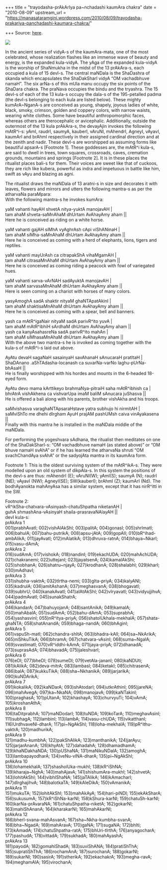 +++
title = "trayodasha-prAkArIya pa~nchadashi kaumAra chakra"
date = "2010-08-09"
upstream_url = "https://manasataramgini.wordpress.com/2010/08/09/trayodasha-prakariya-panchadashi-kaumara-chakra/"

+++
Source: [here](https://manasataramgini.wordpress.com/2010/08/09/trayodasha-prakariya-panchadashi-kaumara-chakra/).

[![](https://i0.wp.com/lh6.ggpht.com/_hjuA1bE0hBw/TA85M-TXh6I/AAAAAAAABew/8a8_DDxiXOY/s400/g3130.png)](http://picasaweb.google.com/lh/photo/zWapZuPB3500eIc-4ziMDw?feat=embedwebsite)

In the ancient series of vidyA-s of the kaumAra-mata, one of the most celebrated, whose realization flashes like an immense wave of beauty and energy, is the expanded kula-vidyA. The yAga of the expanded kula-vidyA is the worship of ShaNmukha in the midst of the 13 prAkAra-s, each occupied a kula of 15 devI-s. The central maNDala is the ShaDashra of skanda which encapsulates the ShaDakSharI vidyA “OM vachadbhuve namaH”. The six arNa-s of this mUla manu occupy the six points of the ShaDara chakra. The praNava occupies the bindu and the tryashra. The 15 devI-s of each of the 13 kula-s occupy the dala-s of the 195-petalled padma
(the devI-s belonging to each kula are listed below). These mighty
kumArA\~NganA-s are conceived as young, shapely, joyous ladies of white, black, smoky, crimson, golden and coppery colors, with narrow waists, wearing white clothes. Some have beautiful anthropomorphic faces, whereas others are therocephalic or avicephalic. Additionally, outside the outermost of the 13 kula prAkAra-s, the devayAjin invokes the following mAtR^i-s: yAmI, raudrI, saumyA, kauberI, vAruNI, mAhendrI, AgneyI, vAyavI, kaumArI and brAhmI respectively in their assigned cardinal direction and at the zenith and nadir. These devI-s are worshipped as assuming forms like beautiful apsarA-s \[Footnote 1\]. These goddesses are, the mAtR^i kula-s, are said to dwell in trees, town squares, crossroads, caves, cremation grounds, mountains and springs \[Footnote 2\]. It is in these places the ritualist places bali-s for them. Their voices are sweet like that of cuckoos, they are rich like kubera, powerful as indra and impetuous in battle like him, swift as vAyu and blazing as agni.

The ritualist draws the maNDala of 13 aratni-s in size and decorates it with leaves, flowers and mirrors and utters the following mantra-s as per the atharvaNa paraMpara:  
With the following mantra-s he invokes kumAra:

yaM vahanti hayAH shvetA nitya-yuktA manojavAH \|  
tam ahaM shveta-saMnAhaM dhUrtam AvAhayAmy aham \|\|  
Here he is conceived as riding on a white horse.

yaM vahanti gajAH siMhA vyAghrAsh cApi viShANinaH \|  
tam ahaM siMha-saMnAhaM dhUrtam AvAhayAmy aham \|\|  
Here he is conceived as coming with a herd of elephants, lions, tigers and reptiles.

yaM vahanti mayUrAsh ca citrapakShA vihaMgamAH \|  
tam ahaM citrasaMnAhaM dhUrtam AvAhayAmy aham \|\|  
Here he is conceived as coming riding a peacock with fowl of variegated hues.

yaM vahanti sarva-vArNAH sadAyuktA manojavAH \|  
tam ahaM sarvasaMnAhaM dhUrtam AvAhayAmy aham \|\|  
Here is seen coming on a chariot with horses of many colors.

yasyAmoghA sadA shaktir nityaM ghaNTApatAkinI \|  
tam ahaM shaktisaMnAhaM dhUrtam AvAhayAmy aham \|\|  
Here he is conceived as coming with a spear, bell and banners.

yash ca mAtR^igaNair nityaM sadA parivR^ito yuvA \|  
tam ahaM mAtR^ibhiH sArdhaM dhUrtam AvAhayAmy aham \|\|  
yash ca kanyAsahasreNa sadA parivR^ito mahAn \|  
tam ahaM siMhasaMnAhaM dhUrtam AvAhayAmy aham \|\|  
With the above two mantra-s he is invoked as coming together with the kula-s of mAtR^i-s laid out above.

AyAtu devaH sagaNaH sasainyaH savAhanaH sAnucaraH pratItaH \|  
ShaDAnano .aShTAdasha-locanash ca suvarNa-varNo laghu-pUrNa-bhAsaH \|\|  
He is finally worshipped with his hordes and mounts in the 6-headed 18-eyed form.

AyAtu devo mama kArttikeyo brahmaNya-pitraiH saha mAtR^ibhish ca \|  
bhrAtrA vishAkhena ca vishvarUpa imaM baliM sAnucara juShasva \|\|  
He is offered a bali along with his parents, brother vishAkha and his troops.

saMvishasva varaghaNTApsaraHstave yatra subhujo hi nirmitAH \|  
saMviShTo me dhehi dIrgham AyuH prajAM pashUMsh caiva vinAyakasena \|\|  
Finally with this mantra he is installed in the maNDala middle of the maNDala.

For performing the yogeshvara sAdhana, the ritualist then meditates on one of the ShaDakSharI-s: “OM vachadbhuve namaH (as stated above)” or “OM bhuve namaH svAhA” or if he has learned the atharvaNa shruti “OM svachChandAya svAhA” or the sadyojAta mantra in its kaumAra form.

Footnote 1: This is the oldest surviving system of the mAtR^ikA-s. They were modelled upon an old system of dikpAla-s. In this system the positions of the devI-s are thus: mAhendrI (E); vAruNI(W); yAmI(S); saumyA (N); raudrI (NE); vAyavI (NW); AgneyI(SE); SW(kauberI); brAhmI
(Z); kaumArI (Nd). The bodhAyanokta mahAnyAsa has a similar system,
except that it has nirR^itti in the SW.

Footnote 2:  
vR^ikSha-chatvara-vAsinyash-chatuShpatha niketanAH \|  
guhA shmashAna-vAsinyaH shaila-prasravaNAlayAH \|\|  
devI kula-s:  
prAkAra 1  
001)prabhAvatI; 002)vishAlAkShI; 003)palitA; 004)gonasI; 005)shrImatI; 006)bahulA; 007)bahu-putrikA; 008)apsu-jAtA; 009)gopAlI; 010)bR^ihad-ambAlikA; 011)jayAvatI; 012)mAlatikA; 013)dhruva-ratnA; 014)bhaya\~NkarI; 015)vasu-dAmA;  
prAkAra 2  
016)sudAmA; 017)vishokA; 018)nandinI; 019)ekachUDA; 020)mahAchUDA; 021)chakranemi; 022)uttejanI; 023)jayatsenA; 024)kamalAkShi; 025)shobhanA; 026)shatru\~njayA; 027)krodhanA; 028)shalabhI; 029)kharI; 030)mAdhavI;  
prAkAra 3  
031)shubha-vaktrA; 032)tIrtha-nemi; 033)gIta-priyA; 034)kalyANI; 035)kadrulA; 036)amitAshanA; 037)meghasvanA; 038)bhogavatI; 039)subhrU; 040)kanakAvatI; 041)alAtAkShI; 042)vIryavatI; 043)vidyujjihvA; 044)padmAvatI; 045)sunakShatrA;  
prAkAra 4  
046)kandarA; 047)bahuyojanA; 048)santAnikA; 049)kamalA; 050)mahAbalA; 051)sudAmA; 052)bahu-dAmA; 053)suprabhA; 054)yashasvinI; 055)nR^itya-priyA; 056)shatolUkhala-mekhalA; 057)shata-ghaNTA; 058)shatAnandA; 059)bhaga-nandA; 060)bhAginI;  
prAkAra 5  
061)vapuSh-matI; 062)chandra-shItA; 063)bhadra-kAlI; 064)sa\~NkArikA; 065)niShkuTikA; 066)bhramA; 067)chatvara-vAsinI; 068)suma\~NgalA; 069)svastimatI; 070)vR^iddhi-kAmA; 071)jaya-priyA; 072)dhanadA; 073)suprasAdA; 074)bhavadA; 075)jaleshvarI;  
prAkAra 6  
076)eDI; 077)bheDI; 078)sumeDI; 079)vetAla-jananI; 080)kaNDUti; 081)kAlikA; 082)deva-mitrA; 083)lambasI; 084)ketakI; 085)chitrasenA; 086)balA; 087)kukkuTikA; 088)sha\~NkhanikA; 089)jarjarikA; 090)kuNDArikA;  
prAkAra 7  
091)kokalikA; 092)kaNDarA; 093)shAtodarI; 094)utkrAthinI; 095)jareNA; 096)mahAvegA; 097)ka\~NkaNA; 098)manojavA; 099)kaNTakinI; 100)praghasA; 101)pUtanA; 102)khashayA; 103)churvyuTi; 104)vAmA; 105)kroshanAthA;  
prAkAra 8  
106)taDitprabhA; 107)maNDodarI; 108)tuNDA; 109)koTarA; 110)meghavAsinI; 111)subhagA; 112)lambinI; 113)lambA; 114)vasu-chUDA; 115)vikatthanI; 116)UrdhvaveNI-dharA; 117)pi\~NgAkShI; 118)loha-mekhalA; 119)pR^ithu-vaktrA; 120)madhurikA;  
prAkAra 9  
121)madhu-kumbhA; 122)pakShAlikA; 123)manthanikA; 124)jarAyu; 125)jarjarAnanA; 126)khyAtA; 127)dahadahA; 128)dhamadhamA; 129)khaNDakhaNDA; 130)pUShaNA; 131)maNikuNDalA; 132)amoghA; 133)lambapayodharA; 134)veNu-vINA-dharA; 135)pi\~NgAkShI;  
prAkAra 10  
136)lohamekhalA; 137)shasholUka-mukhI; 138)kR^iShNA; 139)kharaja\~NghA; 140)mahAjavA; 141)shishumAra-mukhI; 142)shvetA; 143)lohitAkShI; 144)vibhIShaNA; 145)jaTAlikA; 146)kAmacharI; 147)dIrghajihvA; 148)balotkaTA; 149)kAleDikA; 150)vAmanikA;  
prAkAra 11  
151)mukuTA; 152)lohitAkShI; 153)mahAkAyA; 154)hari-piNDI; 155)ekAkSharA; 156)sukusumA; 157)kR^iShNa-karNI; 158)kShura-karNI; 159)chatuSh-karNI; 160)karNa-prAvaraNA; 161)chatuShpatha-niketA; 162)gokarNI; 163)mahiShAnanA; 164)kharakarNI; 165)mahAkarNI;  
prAkAra 12  
166)bherI-svana-mahAsvanA; 167)sha\~Nkha-kumbha-svanA; 168)bha\~NgadA; 169)mahAravA; 170)gaNA; 171)sugaNA; 172)bhIti; 173)kAmadA; 174)chatuShpatha-ratA; 175)bhUri-tIrthA; 176)anyagocharA; 177)pashudA; 178)vittadA; 179)sukhadA; 180)mahAyashA;  
prAkAra 13  
181)payodA; 182)gomahiShadA; 183)suviShANA; 184)pratiShThA; 185)supratiShThA; 186)rochamAnA; 187)surochanA; 188)gokarNI; 189)sukarNI; 190)sasirA; 191)stherikA; 192)ekachakrA; 193)megha-ravA; 194)meghamAlA; 195)virochanA;

